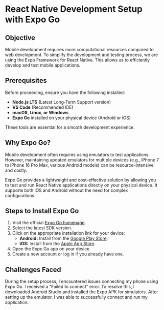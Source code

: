 # React Native Development Setup with Expo Go

## Objective

Mobile development requires more computational resources compared to web development. To simplify the development and testing process, we are using the Expo Framework for React Native. This allows us to efficiently develop and test mobile applications.

## Prerequisites

Before proceeding, ensure you have the following installed:

- **Node.js LTS** (Latest Long-Term Support version)
- **VS Code** (Recommended IDE)
- **macOS, Linux, or Windows**
- **Expo Go** installed on your physical device (Android or iOS)

These tools are essential for a smooth development experience.

## Why Expo Go?

Mobile development often requires using emulators to test applications. However, maintaining updated emulators for multiple devices (e.g., iPhone 7 to iPhone 16 Pro Max, various Android models) can be resource-intensive and costly.

Expo Go provides a lightweight and cost-effective solution by allowing you to test and run React Native applications directly on your physical device. It supports both iOS and Android without the need for complex configurations.

## Steps to Install Expo Go

1. Visit the official [Expo Go homepage](https://expo.dev/go).
2. Select the latest SDK version.
3. Click on the appropriate installation link for your device:
   - **Android:** Install from the [Google Play Store](https://play.google.com/store/apps/details?id=host.exp.exponent).
   - **iOS:** Install from the [Apple App Store](https://apps.apple.com/app/expo-go/id982107779).
4. Open the Expo Go app on your device.
5. Create a new account or log in if you already have one.

## Challenges Faced

During the setup process, I encountered issues connecting my phone using Expo Go. I received a "Failed to connect" error. To resolve this, I downloaded Android Studio and installed the Expo APK for simulators. After setting up the emulator, I was able to successfully connect and run my application.
